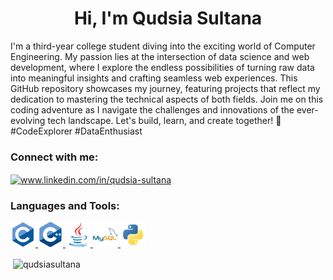 <h1 align="center">Hi, I'm Qudsia Sultana</h1>

I'm a third-year college student diving into the exciting world of Computer Engineering. My passion lies at the intersection of data science and web development, where I explore the endless possibilities of turning raw data into meaningful insights and crafting seamless web experiences. This GitHub repository showcases my journey, featuring projects that reflect my dedication to mastering the technical aspects of both fields. Join me on this coding adventure as I navigate the challenges and innovations of the ever-evolving tech landscape. Let's build, learn, and create together! 🚀 #CodeExplorer #DataEnthusiast 

<h3 align="left">Connect with me:</h3>
<p align="left">
<a href="https://linkedin.com/in/www.linkedin.com/in/qudsia-sultana" target="blank"><img align="center" src="https://raw.githubusercontent.com/rahuldkjain/github-profile-readme-generator/master/src/images/icons/Social/linked-in-alt.svg" alt="www.linkedin.com/in/qudsia-sultana" height="30" width="40" /></a>
</p>

<h3 align="left">Languages and Tools:</h3>
<p align="left"> <a href="https://www.cprogramming.com/" target="_blank" rel="noreferrer"> <img src="https://raw.githubusercontent.com/devicons/devicon/master/icons/c/c-original.svg" alt="c" width="40" height="40"/> </a> <a href="https://www.w3schools.com/cpp/" target="_blank" rel="noreferrer"> <img src="https://raw.githubusercontent.com/devicons/devicon/master/icons/cplusplus/cplusplus-original.svg" alt="cplusplus" width="40" height="40"/> </a> <a href="https://www.java.com" target="_blank" rel="noreferrer"> <img src="https://raw.githubusercontent.com/devicons/devicon/master/icons/java/java-original.svg" alt="java" width="40" height="40"/> </a> <a href="https://www.mysql.com/" target="_blank" rel="noreferrer"> <img src="https://raw.githubusercontent.com/devicons/devicon/master/icons/mysql/mysql-original-wordmark.svg" alt="mysql" width="40" height="40"/> </a> <a href="https://www.python.org" target="_blank" rel="noreferrer"> <img src="https://raw.githubusercontent.com/devicons/devicon/master/icons/python/python-original.svg" alt="python" width="40" height="40"/> </a> </p>

<p>&nbsp;<img align="center" src="https://github-readme-stats.vercel.app/api?username=qudsiasultana&show_icons=true&locale=en" alt="qudsiasultana" /></p>

<!--
<img height="180em" src="https://github-readme-stats.vercel.app/api?username=qudsiasultana&show_icons=true&hide_border=true&&count_private=true&include_all_commits=true" />


**qudsiasultana/qudsiasultana** is a ✨ _special_ ✨ repository because its `README.md` (this file) appears on your GitHub profile.

Here are some ideas to get you started:

- 🔭 I’m currently working on ...
- 🌱 I’m currently learning ...
- 👯 I’m looking to collaborate on ...
- 🤔 I’m looking for help with ...
- 💬 Ask me about ...
- 📫 How to reach me: ...
- 😄 Pronouns: ...
- ⚡ Fun fact: ...
-->
